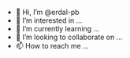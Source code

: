 - 👋 Hi, I’m @erdal-pb
- 👀 I’m interested in ...
- 🌱 I’m currently learning ...
- 💞️ I’m looking to collaborate on ...
- 📫 How to reach me ...

<!---
erdal-pb/erdal-pb is a ✨ special ✨ repository because its `README.md` (this file) appears on your GitHub profile.
You can click the Preview link to take a look at your changes.
--->
